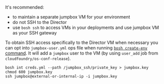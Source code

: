 It's recommended:

- to maintain a separate jumpbox VM for your environment
- do not SSH to the Director
- use `bosh ssh` to access VMs in your deployments and use jumpbox VM as your SSH gateway

To obtain SSH access specifically to the Director VM when necessary you can opt into `jumpbox-user.yml` ops file when running [`bosh create-env` command](cli-v2.md#create-env). It will add a `jumpbox` user to the VM (by using `user_add` job from `cloudfoundry/os-conf-release`).

```shell
bosh int creds.yml --path /jumpbox_ssh/private_key > jumpbox.key
chmod 600 jumpbox.key
ssh jumpbox@external-or-internal-ip -i jumpbox.key
```
